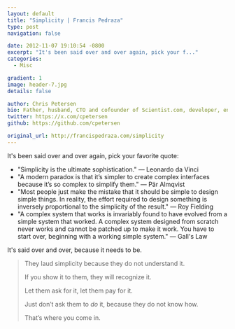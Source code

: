 ```yaml
---
layout: default
title: "Simplicity | Francis Pedraza"
type: post
navigation: false

date: 2012-11-07 19:10:54 -0800
excerpt: "It's been said over and over again, pick your f..."
categories:
  - Misc

gradient: 1
image: header-7.jpg
details: false

author: Chris Petersen
bio: Father, husband, CTO and cofounder of Scientist.com, developer, entrepreneur and technologist.
twitter: https://x.com/cpetersen
github: https://github.com/cpetersen

original_url: http://francispedraza.com/simplicity
---
```



It's been said over and over again, pick your favorite quote:

 * "Simplicity is the ultimate sophistication." — Leonardo da Vinci 
 * "A modern paradox is that it’s simpler to create complex interfaces because it’s so complex to simplify them." — Pär Almqvist 
 * "Most people just make the mistake that it should be simple to design simple things. In reality, the effort required to design something is inversely proportional to the simplicity of the result." — Roy Fielding 
 * "A complex system that works is invariably found to have evolved from a simple system that worked. A complex system designed from scratch never works and cannot be patched up to make it work. You have to start over, beginning with a working simple system." — Gall's Law 

It's said over and over, because it needs to be.

 > 
 > 
 > They laud simplicity because they do not understand it.
 > 
 > If you show it to them, they will recognize it.
 > 
 > Let them ask for it, let them pay for it.
 > 
 > Just don’t ask them to *do* it, because they do not know how.
 > 
 > That’s where you come in.
 > 
 > 
